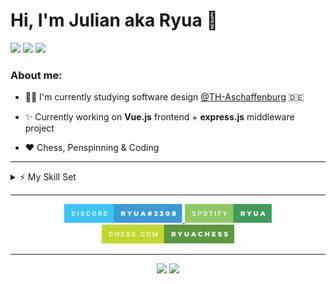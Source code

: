 # **Hi, I'm Julian aka Ryua** 👋

<p align="left">
  <img src="https://gpvc.arturio.dev/thieleju" />

  <img src="https://badges.pufler.dev/repos/thieleju"/>

  <img src="https://badges.pufler.dev/years/thieleju"/>

</p>

### About me:

- 👨‍🎓 I'm currently studying software design <a href="https://www.th-ab.de/startseite/" >@TH-Aschaffenburg</a> :de:

- ✨ Currently working on **Vue.js** frontend + **express.js** middleware project

- ❤️ Chess, Penspinning & Coding

---

<details>
  <summary>⚡ My Skill Set</summary>

  <br>

  <p align="center">

  <img src="https://img.shields.io/badge/Vue.js-35495E?style=for-the-badge&logo=vue.js&logoColor=4FC08D" />
  <img src="https://img.shields.io/badge/Node.js-43853D?style=for-the-badge&logo=node.js&logoColor=white" />
  <img src="https://img.shields.io/badge/Express.js-404D59?style=for-the-badge" />
  <img src="https://img.shields.io/badge/JavaScript-323330?style=for-the-badge&logo=javascript&logoColor=F7DF1E" />
  <img src="https://img.shields.io/badge/jQuery-0769AD?style=for-the-badge&logo=jquery&logoColor=white" />
  <img src="https://img.shields.io/badge/HTML-239120?style=for-the-badge&logo=html5&logoColor=white" />
  <img src="https://img.shields.io/badge/CSS-239120?&style=for-the-badge&logo=css3&logoColor=white" />
  <br>
  <img src="https://img.shields.io/badge/Python-3776AB?style=for-the-badge&logo=python&logoColor=white" />
  <img src="https://img.shields.io/badge/C%2B%2B-00599C?style=for-the-badge&logo=c%2B%2B&logoColor=white" />
  <img src="https://img.shields.io/badge/C%23-239120?style=for-the-badge&logo=c-sharp&logoColor=white" />
  <img src="https://img.shields.io/badge/Java-ED8B00?style=for-the-badge&logo=java&logoColor=white" />
  <br>
  <img src="https://img.shields.io/badge/MySQL-00000F?style=for-the-badge&logo=mysql&logoColor=white" />
  <img src="https://img.shields.io/badge/Markdown-000000?style=for-the-badge&logo=markdown&logoColor=white" />

  <p align="center">and growing...</p>

  </p>

</details>

---
    
<p align="center">
  <a href="https://discord.com/users/219847894000205834">
    <img height="30px" src="assets\discord.svg"/>

  </a>

  <a href="https://open.spotify.com/user/ryuakaa?si=355224aead11466a">
    <img height="30" src="assets\spotify.svg"/>
  </a>

  <a href="https://www.chess.com/member/ryuachess">
    <img height="30" src="assets\chesscom.svg" />
  </a>
</p>

---

<p align="center">

  <img src="https://github-readme-stats.vercel.app/api/top-langs/?username=thieleju&theme=blue-green" />
  
  <img  src="https://github-readme-stats.vercel.app/api?username=thieleju&theme=blue-green"/>

</p>
